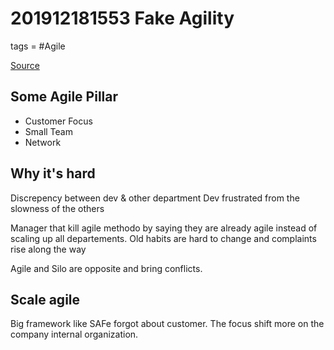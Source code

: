 # 201912181553 Fake Agility
tags = #Agile

[Source](https://www.forbes.com/sites/stevedenning/2019/05/23/understanding-fake-agile/#fc694f14bbe5)

## Some Agile Pillar
- Customer Focus
- Small Team
- Network

## Why it's hard

Discrepency between dev & other department
Dev frustrated from the slowness of the others

Manager that kill agile methodo by saying they are already agile
instead of scaling up all departements. Old habits are hard to change and complaints rise along the way 

Agile and Silo are opposite and bring conflicts.

## Scale agile

Big framework like SAFe forgot about customer.
The focus shift more on the company internal organization.
